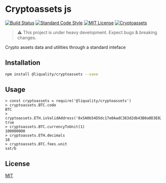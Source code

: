 # Cryptoassets js

[![Build Status](https://travis-ci.com/liquality/cryptoassets.svg?branch=master)](https://travis-ci.com/liquality/cryptoassets)
[![Standard Code Style](https://img.shields.io/badge/codestyle-standard-brightgreen.svg)](https://github.com/standard/standard)
[![MIT License](https://img.shields.io/badge/license-MIT-brightgreen.svg)](./LICENSE.md)
[![Cryptoassets](https://img.shields.io/npm/dt/@liquality/cryptoassets.svg)](https://npmjs.com/package/@liquality/cryptoassets)

> :warning: This project is under heavy development. Expect bugs & breaking changes.

Crypto assets data and utilities through a standard inteface

## Installation

```bash
npm install @liquality/cryptoassets --save
```

## Usage

```
> const cryptoassets = require('@liquality/cryptoassets')
> cryptoassets.BTC.code
BTC
> cryptoassets.ETH.isValidAddress('0x5A0b54D5dc17e0AadC383d2db43B0a0D3E029c4c)
true
> cryptoassets.BTC.currencyToUnit(1)
100000000
> cryptoassets.ETH.decimals
18
> cryptoassets.BTC.fees.unit
sat/b

```

## License

[MIT](./LICENSE.md)
